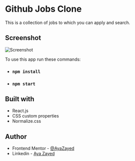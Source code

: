 # Github Jobs Clone

This is a collection of jobs to which you can apply and search.

## Screenshot

![Screenshot]()

To use this app run these commands:

- ### `npm install`

- ### `npm start`

## Built with

- React.js
- CSS custom properties
- Normalize.css

## Author

- Frontend Mentor - [@AyaZayed](https://www.frontendmentor.io/profile/AyaZayed)
- Linkedin - [Aya Zayed](https://www.linkedin.com/in/aya-zayed-2000/)

